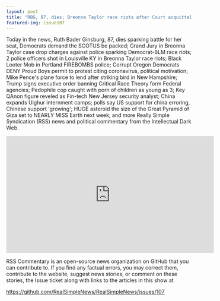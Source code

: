 ```yaml
---
layout: post
title: "RBG, 87, dies; Breonna Taylor race riots after Court acquittal, cops shot, firebombed, hit with bat."
featured-img: issue107
---
```


Today in the news, Ruth Bader Ginsburg, 87, dies sparking battle for her seat, Democrats demand the SCOTUS be packed; Grand Jury in Breonna Taylor case drop charges against police sparking Democrat-BLM race riots; 2 police officers shot in Louisville KY in Breonna Taylor race riots; Black Looter Mob in Portland FIREBOMBS police; Corrupt Oregon Democrats DENY Proud Boys permit to protest citing coronavirus, political motivation; Mike Pence's plane force to lend after striking bird in New Hampshire; Trump signs executive order banning Critical Race Theory form Federal agencies; Pedophile cop caught with porn of children as young as 3; Key QAnon figure reveled as Fin-tech New Jersey security analyst; China expands Uighur internment camps; polls say US support for china erroring, Chinese support 'growing'; HUGE asteroid the size of the Great Pyramid of Giza set to NEARLY MISS Earth next week; and more Really Simple Syndication (RSS) news and political commentary from the Intellectual Dark Web.

<iframe width="560" height="315" src="https://www.youtube.com/embed/yvyCnrqGZyg" frameborder="0" allow="accelerometer; autoplay; encrypted-media; gyroscope; picture-in-picture" allowfullscreen></iframe>

RSS Commentary is an open-source news organization on GitHub that you can contribute to. If you find any factual errors, you may correct them, contribute to the website, suggest news stories, or comment on these stories, the Issue ticket along with links to the articles in this show at 

<https://github.com/RealSimpleNews/RealSimpleNews/issues/107>
